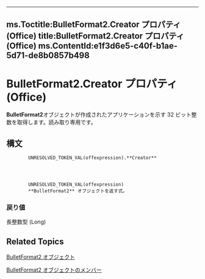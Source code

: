 

---
ms.Toctitle:BulletFormat2.Creator プロパティ (Office)
title:BulletFormat2.Creator プロパティ (Office)
ms.ContentId:e1f3d6e5-c40f-b1ae-5d71-de8b0857b498
---
# BulletFormat2.Creator プロパティ (Office)




**BulletFormat2**オブジェクトが作成されたアプリケーションを示す 32 ビット整数を取得します。読み取り専用です。

## 構文

            UNRESOLVED_TOKEN_VAL(offexpression).**Creator**




            UNRESOLVED_TOKEN_VAL(offexpression)
            **BulletFormat2** オブジェクトを返す式。

### 戻り値
長整数型 (Long)





## Related Topics

[BulletFormat2 オブジェクト](ad4c2a05-c34d-fbd4-6b12-3153b94d2c4e.md)

[BulletFormat2 オブジェクトのメンバー](1a86b4e3-0c8c-1900-708f-37486bf71169.md)




